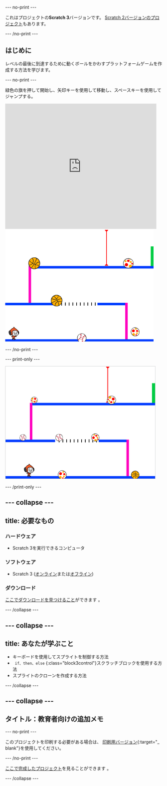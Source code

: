 \--- no-print \---

これはプロジェクトの**Scratch 3**バージョンです。 [Scratch 2バージョンのプロジェクト](https://projects.raspberrypi.org/en/projects/dodgeball-scratch2)もあります。

\--- /no-print \---

## はじめに

レベルの最後に到達するために動くボールをかわすプラットフォームゲームを作成する方法を学びます。

\--- no-print \---

緑色の旗を押して開始し、矢印キーを使用して移動し、<kbd>スペース</kbd>キーを使用してジャンプする。

<div class="scratch-preview">
  <iframe allowtransparency="true" width="485" height="402" src="https://scratch.mit.edu/projects/embed/251809924/?autostart=false" frameborder="0" scrolling="no"></iframe>
  <img src="images/dodge-final.png">
</div>

\--- /no-print \---

\--- print-only \---

![ドッジボールゲームがプレイされています](images/dodgeball-showcase.png)

\--- /print-only \---

## \--- collapse \---

## title: 必要なもの

### ハードウェア

+ Scratch 3を実行できるコンピュータ

### ソフトウェア

+ Scratch 3 ([オンライン](https://scratch.mit.edu/projects/editor/)または[オフライン](https://scratch.mit.edu/download/))

### ダウンロード

[ここでダウンロードを見つけること](http://rpf.io/p/en/dodgeball-go)ができます 。

\--- /collapse \---

## \--- collapse \---

## title: あなたが学ぶこと

+ キーボードを使用してスプライトを制御する方法
+ ` if、then、else` {:class="block3control"}スクラッチブロックを使用する方法
+ スプライトのクローンを作成する方法

\--- /collapse \---

## \--- collapse \---

## タイトル：教育者向けの追加メモ

\--- no-print \---

このプロジェクトを印刷する必要がある場合は、 [印刷用バージョン](https://projects.raspberrypi.org/en/projects/dodgeball/print){:target="_ blank"}を使用してください。

\--- /no-print \---

[ここで完成したプロジェクト](http://rpf.io/p/en/dodgeball-get)を見ることができます 。

\--- /collapse \---